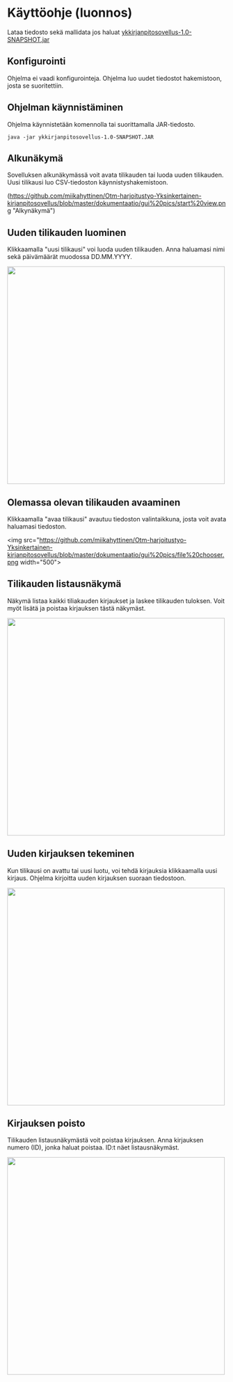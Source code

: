 # Käyttöohje (luonnos)

Lataa tiedosto sekä mallidata jos haluat [ykkirjanpitosovellus-1.0-SNAPSHOT.jar](https://github.com/miikahyttinen/Otm-harjoitustyo-Yksinkertainen-kirjanpitosovellus/releases/tag/viikko6)

## Konfigurointi

Ohjelma ei vaadi konfigurointeja. Ohjelma luo uudet tiedostot hakemistoon, josta se suoritettiin. 

## Ohjelman käynnistäminen

Ohjelma käynnistetään komennolla tai suorittamalla JAR-tiedosto.

```
java -jar ykkirjanpitosovellus-1.0-SNAPSHOT.JAR
```

## Alkunäkymä

Sovelluksen alkunäkymässä voit avata tilikauden tai luoda uuden tilikauden. Uusi tilikausi luo CSV-tiedoston käynnistyshakemistoon.

(https://github.com/miikahyttinen/Otm-harjoitustyo-Yksinkertainen-kirjanpitosovellus/blob/master/dokumentaatio/gui%20pics/start%20view.png "Alkynäkymä")

## Uuden tilikauden luominen

Klikkaamalla "uusi tilikausi" voi luoda uuden tilikauden. Anna haluamasi nimi sekä päivämäärät muodossa DD.MM.YYYY.

<img src="https://github.com/miikahyttinen/Otm-harjoitustyo-Yksinkertainen-kirjanpitosovellus/blob/master/dokumentaatio/gui%20pics/create%20a%20new%20accounting%20year.png" width="500">

## Olemassa olevan tilikauden avaaminen

Klikkaamalla "avaa tilikausi" avautuu tiedoston valintaikkuna, josta voit avata haluamasi tiedoston.

<img src="https://github.com/miikahyttinen/Otm-harjoitustyo-Yksinkertainen-kirjanpitosovellus/blob/master/dokumentaatio/gui%20pics/file%20chooser.png width="500">

## Tilikauden listausnäkymä

Näkymä listaa kaikki tiliakauden kirjaukset ja laskee tilikauden tuloksen. Voit myöt lisätä ja poistaa kirjauksen tästä näkymäst. 

<img src="https://github.com/miikahyttinen/Otm-harjoitustyo-Yksinkertainen-kirjanpitosovellus/blob/master/dokumentaatio/gui%20pics/show%20accounting%20year.png" width="500">

## Uuden kirjauksen tekeminen

Kun tilikausi on avattu tai uusi luotu, voi tehdä kirjauksia klikkaamalla uusi kirjaus. Ohjelma kirjoitta uuden 
kirjauksen suoraan tiedostoon.

<img src="https://github.com/miikahyttinen/Otm-harjoitustyo-Yksinkertainen-kirjanpitosovellus/blob/master/dokumentaatio/gui%20pics/new%20entry.png" width="500">

## Kirjauksen poisto

Tilikauden listausnäkymästä voit poistaa kirjauksen. Anna kirjauksen numero (ID), jonka haluat poistaa.
ID:t näet listausnäkymäst. 

<img src="https://github.com/miikahyttinen/Otm-harjoitustyo-Yksinkertainen-kirjanpitosovellus/blob/master/dokumentaatio/gui%20pics/remove%20entry.png" width="500">






